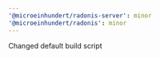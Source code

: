 ```yaml
---
'@microeinhundert/radonis-server': minor
'@microeinhundert/radonis': minor
---
```


Changed default build script
